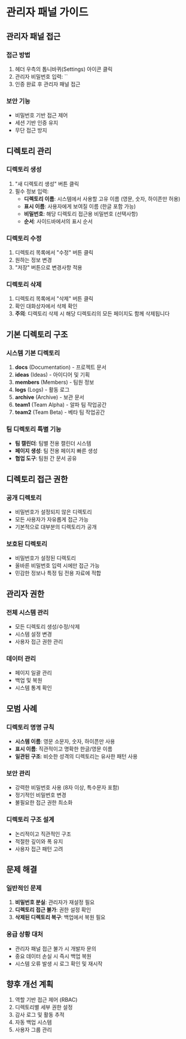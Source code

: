 # 관리자 패널 가이드

## 관리자 패널 접근

### 접근 방법
1. 헤더 우측의 톱니바퀴(Settings) 아이콘 클릭
2. 관리자 비밀번호 입력: ``
3. 인증 완료 후 관리자 패널 접근

### 보안 기능
- 비밀번호 기반 접근 제어
- 세션 기반 인증 유지
- 무단 접근 방지

## 디렉토리 관리

### 디렉토리 생성
1. "새 디렉토리 생성" 버튼 클릭
2. 필수 정보 입력:
   - **디렉토리 이름**: 시스템에서 사용할 고유 이름 (영문, 숫자, 하이픈만 허용)
   - **표시 이름**: 사용자에게 보여질 이름 (한글 포함 가능)
   - **비밀번호**: 해당 디렉토리 접근용 비밀번호 (선택사항)
   - **순서**: 사이드바에서의 표시 순서

### 디렉토리 수정
1. 디렉토리 목록에서 "수정" 버튼 클릭
2. 원하는 정보 변경
3. "저장" 버튼으로 변경사항 적용

### 디렉토리 삭제
1. 디렉토리 목록에서 "삭제" 버튼 클릭
2. 확인 대화상자에서 삭제 확인
3. **주의**: 디렉토리 삭제 시 해당 디렉토리의 모든 페이지도 함께 삭제됩니다

## 기본 디렉토리 구조

### 시스템 기본 디렉토리
1. **docs** (Documentation) - 프로젝트 문서
2. **ideas** (Ideas) - 아이디어 및 기획
3. **members** (Members) - 팀원 정보
4. **logs** (Logs) - 활동 로그
5. **archive** (Archive) - 보관 문서
6. **team1** (Team Alpha) - 알파 팀 작업공간
7. **team2** (Team Beta) - 베타 팀 작업공간

### 팀 디렉토리 특별 기능
- **팀 캘린더**: 팀별 전용 캘린더 시스템
- **페이지 생성**: 팀 전용 페이지 빠른 생성
- **협업 도구**: 팀원 간 문서 공유

## 디렉토리 접근 권한

### 공개 디렉토리
- 비밀번호가 설정되지 않은 디렉토리
- 모든 사용자가 자유롭게 접근 가능
- 기본적으로 대부분의 디렉토리가 공개

### 보호된 디렉토리
- 비밀번호가 설정된 디렉토리
- 올바른 비밀번호 입력 시에만 접근 가능
- 민감한 정보나 특정 팀 전용 자료에 적합

## 관리자 권한

### 전체 시스템 관리
- 모든 디렉토리 생성/수정/삭제
- 시스템 설정 변경
- 사용자 접근 권한 관리

### 데이터 관리
- 페이지 일괄 관리
- 백업 및 복원
- 시스템 통계 확인

## 모범 사례

### 디렉토리 명명 규칙
- **시스템 이름**: 영문 소문자, 숫자, 하이픈만 사용
- **표시 이름**: 직관적이고 명확한 한글/영문 이름
- **일관된 구조**: 비슷한 성격의 디렉토리는 유사한 패턴 사용

### 보안 관리
- 강력한 비밀번호 사용 (8자 이상, 특수문자 포함)
- 정기적인 비밀번호 변경
- 불필요한 접근 권한 최소화

### 디렉토리 구조 설계
- 논리적이고 직관적인 구조
- 적절한 깊이와 폭 유지
- 사용자 접근 패턴 고려

## 문제 해결

### 일반적인 문제
1. **비밀번호 분실**: 관리자가 재설정 필요
2. **디렉토리 접근 불가**: 권한 설정 확인
3. **삭제된 디렉토리 복구**: 백업에서 복원 필요

### 응급 상황 대처
- 관리자 패널 접근 불가 시 개발자 문의
- 중요 데이터 손실 시 즉시 백업 복원
- 시스템 오류 발생 시 로그 확인 및 재시작

## 향후 개선 계획
1. 역할 기반 접근 제어 (RBAC)
2. 디렉토리별 세부 권한 설정
3. 감사 로그 및 활동 추적
4. 자동 백업 시스템
5. 사용자 그룹 관리